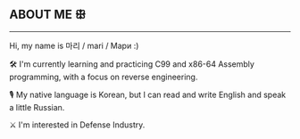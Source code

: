## ABOUT ME ꕥ
___

Hi, my name is 마리 / mari / Мари :)

🛠️ I'm currently learning and practicing C99 and x86-64 Assembly programming, with a focus on reverse engineering.

🎙️ My native language is Korean, but I can read and write English and speak a little Russian.

⚔️ I'm interested in Defense Industry.
